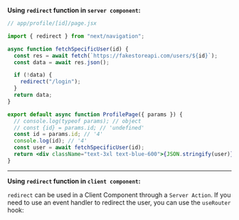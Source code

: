 **Using `redirect` function in `server component`:**

```jsx
// app/profile/[id]/page.jsx

import { redirect } from "next/navigation";

async function fetchSpecificUser(id) {
  const res = await fetch(`https://fakestoreapi.com/users/${id}`);
  const data = await res.json();

  if (!data) {
    redirect("/login");
  }
  return data;
}

export default async function ProfilePage({ params }) {
  // console.log(typeof params); // object
  // const {id} = params.id; // 'undefined'
  const id = params.id; // '4'
  console.log(id); // '4'
  const user = await fetchSpecificUser(id);
  return <div className="text-3xl text-blue-600">{JSON.stringify(user)}</div>;
}
```

---

**Using `redirect` function in `client component`:**

`redirect` can be used in a Client Component through a `Server Action`. If you need to use an event handler to redirect the user, you can use the `useRouter` hook:

```jsx

```
